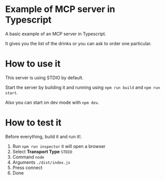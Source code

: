 # Example of MCP server in Typescript

A basic example of an MCP server in Typescript.

It gives you the list of the drinks or you can ask to order one particular.

# How to use it

This server is using STDIO by default.

Start the server by building it and running using `npm run build` and `npm run start`.

Also you can start on dev mode with `npm dev`.

# How to test it

Before everything, build it and run it!.

1. Run `npm run inspector` it will open a browser
2. Select **Transport Type** `STDIO`
3. Command `node`
4. Arguments `./dist/index.js`
5. Press connect
6. Done

